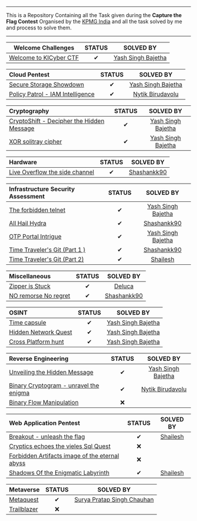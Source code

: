 <hr>

This is a Repository Containing all the Task given during the **Capture the Flag Contest** Organised by the [KPMG India](https://kicyber.ctfd.io/) and all the task solved by me and process to solve them.
<hr>

|                    Welcome Challenges                     | STATUS | SOLVED BY |
|:---------------------------------------------------------:|:------:|:---------:|
| [Welcome to KICyber CTF](Welcome%20to%20KICyber%20CTF.md) |   ✔    | [Yash Singh Bajetha](https://github.com/ikshvaku01/)|

|                       Cloud Pentest                       | STATUS | SOLVED BY |
|:----------------------------------------------------------|:------:|:---------:|
| [Secure Storage Showdown](Secure%20Storage%20Showdown.md) |     ✔   |[Yash Singh Bajetha](https://github.com/ikshvaku01/)|
| [Policy Patrol - IAM Intelligence](Policy%20Patrol%20-%20IAM%20Intelligence.md)     |  ✔  | [Nytik Birudavolu](https://github.com/iamnytik) |

|        Cryptography                       | STATUS | SOLVED BY |
|:------------------------------------------|:------:|:--------:|
| [CryptoShift - Decipher the Hidden Message](CryptoShift%20-%20Decipher%20the%20Hidden%20Message.md) |   ✔    | [Yash Singh Bajetha](https://github.com/ikshvaku01/)|
| [XOR solitray cipher](XOR%20solitray%20cipher.md)                       |   ✔    |[Yash Singh Bajetha](https://github.com/ikshvaku01/)|

| Hardware | STATUS |  SOLVED BY |
|:---------|:------:|:---------:|
| [Live Overflow the side channel](Live%20Overflow%20the%20side%20channel.md)     | ✔  | [Shashankk90](https://github.com/shashankk90/Writeups/blob/master/KPMG/Live%20Overflow%20the%20side%20channel.md) |

|                     Infrastructure Security Assessment                      | STATUS | SOLVED BY |
|:----------------------------------------------------------------------------|:------:|:---------:|
| [The forbidden telnet](The%20forbidden%20telnet.md)             |   ✔   | [Yash Singh Bajetha](https://github.com/ikshvaku01/)   |
| [All Hail Hydra](All%20Hail%20Hydra.md)                         |   ✔   |  [Shashankk90](https://github.com/shashankk90/Writeups/blob/master/KPMG/All%20hail%20Hydra.md)  |
| [OTP Portal Intrigue](OTP%20Portal%20Intrigue.md)               |   ✔   | [Yash Singh Bajetha](https://github.com/ikshvaku01/)   |
| [Time Traveler's Git (Part 1 )](Time%20Traveler's%20Git%20(Part%201%20).md) |   ✔   |  [Shashankk90](https://github.com/shashankk90/Writeups/blob/master/KPMG/Time%20Traveller's%20Git%20(Part%201).md)  |
| [Time Traveler's Git (Part 2)](Time%20Traveler's%20Git%20(Part%202).md)     |   ✔   |  [Shailesh](https://github.com/shell-raiser)  |

|                     Miscellaneous                     | STATUS | SOLVED BY |
|:------------------------------------------------------|:------:|:--------:|
| [Zipper is Stuck](Zipper%20is%20Stuck.md)             |   ✔   | [Deluca](https://github.com/Ying-Delusion)   |
| [NO remorse No regret](NO%20remorse%20No%20regret.md) |   ✔   | [Shashankk90](https://github.com/shashankk90/Writeups/blob/master/KPMG/No%20remorse%2C%20No%20regret.md)  |

| OSINT | STATUS | SOLVED BY |
|:-----|:------:|:----------:|
|[Time capsule](Time%20capsule.md)  |  ✔     |  [Yash Singh Bajetha](https://github.com/ikshvaku01/)  |
|[Hidden Network Quest](Hidden%20Network%20Quest.md) | ✔ | [Yash Singh Bajetha](https://github.com/ikshvaku01/)  |
|[Cross Platform hunt](Cross%20Platform%20hunt.md)   | ✔ |  [Yash Singh Bajetha](https://github.com/ikshvaku01/)  |

|                                      Reverse Engineering                                      | STATUS | SOLVED BY |
|:----------------------------------------------------------------------------------------------|:------:|:-----:|
| [Unveiling the Hidden Message](Unveiling%20the%20Hidden%20Message.md)                         | ✔     | [Yash Singh Bajetha](https://github.com/ikshvaku01/) |
| [Binary Cryptogram - unravel the enigma](Binary%20Cryptogram%20-%20unravel%20the%20enigma.md) | ✔     | [Nytik Birudavolu](https://github.com/iamnytik)  |
| [Binary Flow Manipulation](Binary%20Flow%20Manipulation.md)                                   | ❌    |    |

| Web Application Pentest                         | STATUS | SOLVED BY |
|:------------------------------------------------|:------:|:---------:|
| [Breakout - unleash the flag](Breakout%20-%20unleash%20the%20flag.md)                                            |  ✔  | [Shailesh](https://github.com/shell-raiser) |
| [Cryptics echoes the vieles Sql Quest](Cryptics%20echoes%20the%20vieles%20Sql%20Quest.md)                        |  ❌  |      |
| [Forbidden Artifacts image of the eternal abyss](Forbidden%20Artifacts%20image%20of%20the%20eternal%20abyss.md)  |  ❌  |      |
| [Shadows Of the Enigmatic Labyrinth](Shadows%20Of%20the%20Enigmatic%20Labyrinth.md)                              |  ✔   |  [Shailesh](https://github.com/shell-raiser) |

|  Metaverse  | STATUS | SOLVED BY |
|:------------|:------:|:---------:|
| [Metaquest](Metaquest.md)   |   ✔   | [Surya Pratap Singh Chauhan](https://github.com/brodante/) |
| [Trailblazer](Trailblazer.md) |   ❌   |    |

